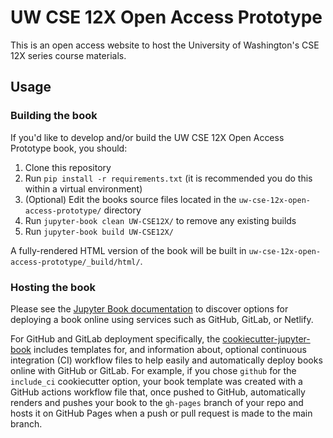 # UW CSE 12X Open Access Prototype

This is an open access website to host the University of Washington's CSE 12X series course materials.

## Usage

### Building the book

If you'd like to develop and/or build the UW CSE 12X Open Access Prototype book, you should:

1. Clone this repository
2. Run `pip install -r requirements.txt` (it is recommended you do this within a virtual environment)
3. (Optional) Edit the books source files located in the `uw-cse-12x-open-access-prototype/` directory
4. Run `jupyter-book clean UW-CSE12X/` to remove any existing builds
5. Run `jupyter-book build UW-CSE12X/`

A fully-rendered HTML version of the book will be built in `uw-cse-12x-open-access-prototype/_build/html/`.

### Hosting the book

Please see the [Jupyter Book documentation](https://jupyterbook.org/publish/web.html) to discover options for deploying a book online using services such as GitHub, GitLab, or Netlify.

For GitHub and GitLab deployment specifically, the [cookiecutter-jupyter-book](https://github.com/executablebooks/cookiecutter-jupyter-book) includes templates for, and information about, optional continuous integration (CI) workflow files to help easily and automatically deploy books online with GitHub or GitLab. For example, if you chose `github` for the `include_ci` cookiecutter option, your book template was created with a GitHub actions workflow file that, once pushed to GitHub, automatically renders and pushes your book to the `gh-pages` branch of your repo and hosts it on GitHub Pages when a push or pull request is made to the main branch.
